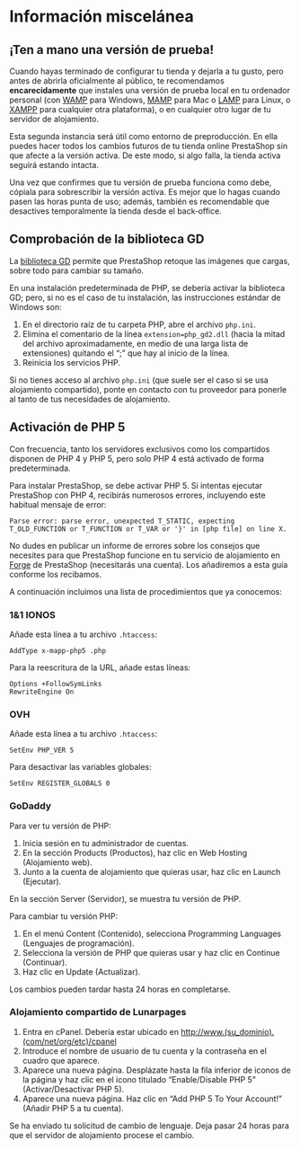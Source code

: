 # Información miscelánea

## ¡Ten a mano una versión de prueba! <a id="Informaci&#xF3;nmiscel&#xE1;nea-&#xA1;Tenamanounaversi&#xF3;ndeprueba!"></a>

Cuando hayas terminado de configurar tu tienda y dejarla a tu gusto, pero antes de abrirla oficialmente al público, te recomendamos **encarecidamente** que instales una versión de prueba local en tu ordenador personal \(con [WAMP](http://en.wikipedia.org/wiki/Comparison_of_WAMPs) para Windows, [MAMP](http://en.wikipedia.org/wiki/MAMP) para Mac o [LAMP](http://en.wikipedia.org/wiki/LAMP_%28software_bundle) para Linux, o [XAMPP](http://www.apachefriends.org/en/xampp.html) para cualquier otra plataforma\), o en cualquier otro lugar de tu servidor de alojamiento.

Esta segunda instancia será útil como entorno de preproducción. En ella puedes hacer todos los cambios futuros de tu tienda online PrestaShop sin que afecte a la versión activa. De este modo, si algo falla, la tienda activa seguirá estando intacta.

Una vez que confirmes que tu versión de prueba funciona como debe, cópiala para sobrescribir la versión activa. Es mejor que lo hagas cuando pasen las horas punta de uso; además, también es recomendable que desactives temporalmente la tienda desde el back‑office.

## Comprobación de la biblioteca GD <a id="Informaci&#xF3;nmiscel&#xE1;nea-Comprobaci&#xF3;ndelabibliotecaGD"></a>

La [biblioteca GD](http://www.boutell.com/gd/) permite que PrestaShop retoque las imágenes que cargas, sobre todo para cambiar su tamaño.

En una instalación predeterminada de PHP, se debería activar la biblioteca GD; pero, si no es el caso de tu instalación, las instrucciones estándar de Windows son:

1. En el directorio raíz de tu carpeta PHP, abre el archivo `php.ini`.
2. Elimina el comentario de la línea `extension=php_gd2.dll` \(hacia la mitad del archivo aproximadamente, en medio de una larga lista de extensiones\) quitando el “;” que hay al inicio de la línea.
3. Reinicia los servicios PHP.

Si no tienes acceso al archivo `php.ini` \(que suele ser el caso si se usa alojamiento compartido\), ponte en contacto con tu proveedor para ponerle al tanto de tus necesidades de alojamiento.

## Activación de PHP 5 <a id="Informaci&#xF3;nmiscel&#xE1;nea-Activaci&#xF3;ndePHP5"></a>

Con frecuencia, tanto los servidores exclusivos como los compartidos disponen de PHP 4 y PHP 5, pero solo PHP 4 está activado de forma predeterminada.

Para instalar PrestaShop, se debe activar PHP 5. Si intentas ejecutar PrestaShop con PHP 4, recibirás numerosos errores, incluyendo este habitual mensaje de error:

```text
Parse error: parse error, unexpected T_STATIC, expecting T_OLD_FUNCTION or T_FUNCTION or T_VAR or '}' in [php file] on line X.
```

No dudes en publicar un informe de errores sobre los consejos que necesites para que PrestaShop funcione en tu servicio de alojamiento en [Forge](http://forge.prestashop.com/) de PrestaShop \(necesitarás una cuenta\). Los añadiremos a esta guía conforme los recibamos.

A continuación incluimos una lista de procedimientos que ya conocemos:

### 1&1 IONOS <a id="Informaci&#xF3;nmiscel&#xE1;nea-1&amp;1IONOS"></a>

Añade esta línea a tu archivo `.htaccess`:

```text
AddType x-mapp-php5 .php
```

Para la reescritura de la URL, añade estas líneas:

```text
Options +FollowSymLinks
RewriteEngine On
```

### OVH <a id="Informaci&#xF3;nmiscel&#xE1;nea-OVH"></a>

Añade esta línea a tu archivo `.htaccess`:

```text
SetEnv PHP_VER 5
```

Para desactivar las variables globales:

```text
SetEnv REGISTER_GLOBALS 0
```

### GoDaddy <a id="Informaci&#xF3;nmiscel&#xE1;nea-GoDaddy"></a>

Para ver tu versión de PHP:

1. Inicia sesión en tu administrador de cuentas.
2. En la sección Products \(Productos\), haz clic en Web Hosting \(Alojamiento web\).
3. Junto a la cuenta de alojamiento que quieras usar, haz clic en Launch \(Ejecutar\).

En la sección Server \(Servidor\), se muestra tu versión de PHP.

Para cambiar tu versión PHP:

1. En el menú Content \(Contenido\), selecciona Programming Languages \(Lenguajes de programación\).
2. Selecciona la versión de PHP que quieras usar y haz clic en Continue \(Continuar\).
3. Haz clic en Update \(Actualizar\).

Los cambios pueden tardar hasta 24 horas en completarse.

### Alojamiento compartido de Lunarpages <a id="Informaci&#xF3;nmiscel&#xE1;nea-AlojamientocompartidodeLunarpages"></a>

1. Entra en cPanel. Debería estar ubicado en [http://www.\(su\_dominio\).\(com/net/org/etc\)/cpanel](http://www.%28su_dominio%29.%28com/net/org/etc%29/cpanel)
2. Introduce el nombre de usuario de tu cuenta y la contraseña en el cuadro que aparece.
3. Aparece una nueva página. Desplázate hasta la fila inferior de iconos de la página y haz clic en el icono titulado “Enable/Disable PHP 5” \(Activar/Desactivar PHP 5\).
4. Aparece una nueva página. Haz clic en “Add PHP 5 To Your Account!” \(Añadir PHP 5 a tu cuenta\).

Se ha enviado tu solicitud de cambio de lenguaje. Deja pasar 24 horas para que el servidor de alojamiento procese el cambio.

